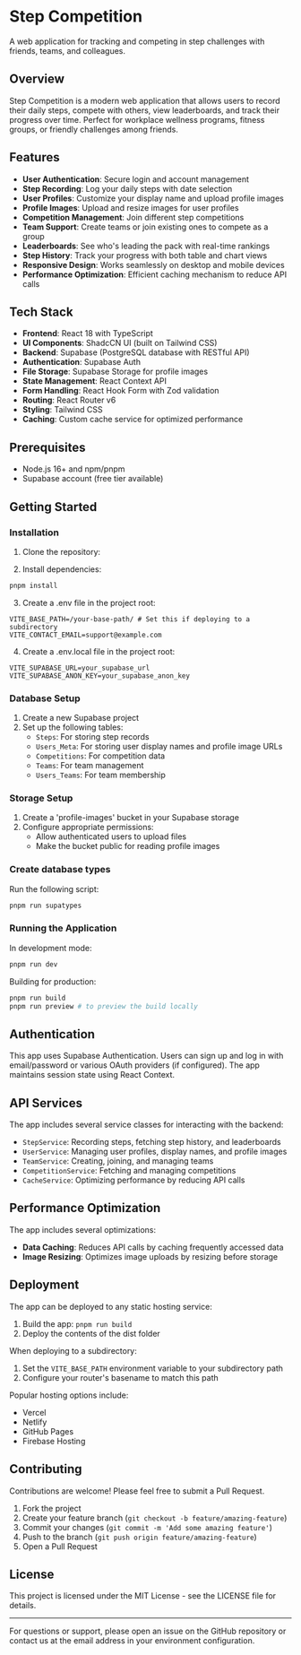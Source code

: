 # Step Competition

A web application for tracking and competing in step challenges with friends, teams, and colleagues.

## Overview

Step Competition is a modern web application that allows users to record their daily steps, compete with others, view leaderboards, and track their progress over time. Perfect for workplace wellness programs, fitness groups, or friendly challenges among friends.

## Features

- **User Authentication**: Secure login and account management
- **Step Recording**: Log your daily steps with date selection
- **User Profiles**: Customize your display name and upload profile images
- **Profile Images**: Upload and resize images for user profiles
- **Competition Management**: Join different step competitions
- **Team Support**: Create teams or join existing ones to compete as a group
- **Leaderboards**: See who's leading the pack with real-time rankings
- **Step History**: Track your progress with both table and chart views
- **Responsive Design**: Works seamlessly on desktop and mobile devices
- **Performance Optimization**: Efficient caching mechanism to reduce API calls

## Tech Stack

- **Frontend**: React 18 with TypeScript
- **UI Components**: ShadcCN UI (built on Tailwind CSS)
- **Backend**: Supabase (PostgreSQL database with RESTful API)
- **Authentication**: Supabase Auth
- **File Storage**: Supabase Storage for profile images
- **State Management**: React Context API
- **Form Handling**: React Hook Form with Zod validation
- **Routing**: React Router v6
- **Styling**: Tailwind CSS
- **Caching**: Custom cache service for optimized performance

## Prerequisites

- Node.js 16+ and npm/pnpm
- Supabase account (free tier available)

## Getting Started

### Installation

1. Clone the repository:


2. Install dependencies:

```bash
pnpm install
```

3. Create a .env file in the project root:

```
VITE_BASE_PATH=/your-base-path/ # Set this if deploying to a subdirectory
VITE_CONTACT_EMAIL=support@example.com
```

4. Create a .env.local file in the project root:

```
VITE_SUPABASE_URL=your_supabase_url
VITE_SUPABASE_ANON_KEY=your_supabase_anon_key
```

### Database Setup

1. Create a new Supabase project
2. Set up the following tables:
   - `Steps`: For storing step records
   - `Users_Meta`: For storing user display names and profile image URLs
   - `Competitions`: For competition data
   - `Teams`: For team management
   - `Users_Teams`: For team membership

### Storage Setup

1. Create a 'profile-images' bucket in your Supabase storage
2. Configure appropriate permissions:
   - Allow authenticated users to upload files
   - Make the bucket public for reading profile images

### Create database types

Run the following script:

```bash
pnpm run supatypes
```

### Running the Application

In development mode:

```bash
pnpm run dev
```

Building for production:

```bash
pnpm run build
pnpm run preview # to preview the build locally
```

## Authentication

This app uses Supabase Authentication. Users can sign up and log in with email/password or various OAuth providers (if configured). The app maintains session state using React Context.

## API Services

The app includes several service classes for interacting with the backend:

- `StepService`: Recording steps, fetching step history, and leaderboards
- `UserService`: Managing user profiles, display names, and profile images
- `TeamService`: Creating, joining, and managing teams
- `CompetitionService`: Fetching and managing competitions
- `CacheService`: Optimizing performance by reducing API calls

## Performance Optimization

The app includes several optimizations:

- **Data Caching**: Reduces API calls by caching frequently accessed data
- **Image Resizing**: Optimizes image uploads by resizing before storage

## Deployment

The app can be deployed to any static hosting service:

1. Build the app: `pnpm run build`
2. Deploy the contents of the dist folder

When deploying to a subdirectory:

1. Set the `VITE_BASE_PATH` environment variable to your subdirectory path
2. Configure your router's basename to match this path

Popular hosting options include:

- Vercel
- Netlify
- GitHub Pages
- Firebase Hosting

## Contributing

Contributions are welcome! Please feel free to submit a Pull Request.

1. Fork the project
2. Create your feature branch (`git checkout -b feature/amazing-feature`)
3. Commit your changes (`git commit -m 'Add some amazing feature'`)
4. Push to the branch (`git push origin feature/amazing-feature`)
5. Open a Pull Request

## License

This project is licensed under the MIT License - see the LICENSE file for details.

---

For questions or support, please open an issue on the GitHub repository or contact us at the email address in your environment configuration.
